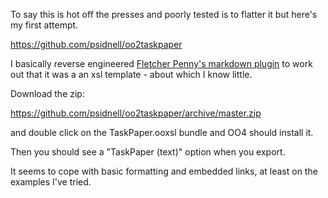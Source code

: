 To say this is hot off the presses and poorly tested is to flatter it but here's my first attempt.

https://github.com/psidnell/oo2taskpaper

I basically reverse engineered [Fletcher Penny's markdown plugin](https://github.com/fletcher/Markdown.ooxsl) to work out that it was a an xsl template - about which I know little.

Download the zip:

https://github.com/psidnell/oo2taskpaper/archive/master.zip

and double click on the TaskPaper.ooxsl bundle and OO4 should install it.

Then you should see a "TaskPaper (text)" option when you export.

It seems to cope with basic formatting and embedded links, at least on the examples I've tried.